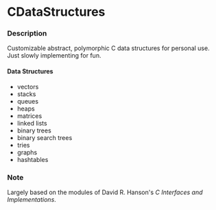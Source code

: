 # CDataStructures

### Description
Customizable abstract, polymorphic C data structures for personal use. Just slowly implementing for fun.

#### Data Structures
- vectors
- stacks
- queues
- heaps
- matrices
- linked lists
- binary trees
- binary search trees
- tries
- graphs
- hashtables

### Note
Largely based on the modules of David R. Hanson's _C Interfaces and Implementations_.
